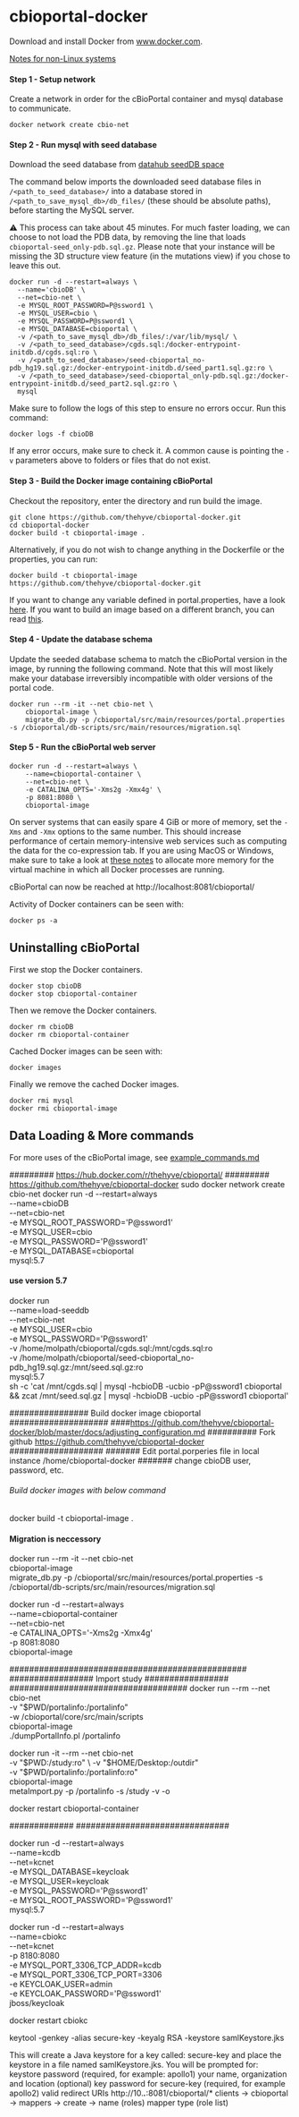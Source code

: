 # cbioportal-docker

Download and install Docker from www.docker.com.

[Notes for non-Linux systems](notes-for-non-linux.md)


#### Step 1 - Setup network
Create a network in order for the cBioPortal container and mysql database to communicate.
```
docker network create cbio-net
```

#### Step 2 - Run mysql with seed database
Download the seed database from [datahub seedDB space]( https://github.com/cBioPortal/datahub/blob/master/seedDB/README.md)

The command below imports the downloaded seed database files in
`/<path_to_seed_database>/` into a database stored in
`/<path_to_save_mysql_db>/db_files/` (these should be absolute
paths), before starting the MySQL server.

:warning: This process can take about 45 minutes. For much faster
loading, we can choose to not load the PDB data, by removing the
line that loads `cbioportal-seed_only-pdb.sql.gz`. Please note that
your instance will be missing the 3D structure view feature (in the
mutations view) if you chose to leave this out.

```
docker run -d --restart=always \
  --name='cbioDB' \
  --net=cbio-net \
  -e MYSQL_ROOT_PASSWORD=P@ssword1 \
  -e MYSQL_USER=cbio \
  -e MYSQL_PASSWORD=P@ssword1 \
  -e MYSQL_DATABASE=cbioportal \
  -v /<path_to_save_mysql_db>/db_files/:/var/lib/mysql/ \
  -v /<path_to_seed_database>/cgds.sql:/docker-entrypoint-initdb.d/cgds.sql:ro \
  -v /<path_to_seed_database>/seed-cbioportal_no-pdb_hg19.sql.gz:/docker-entrypoint-initdb.d/seed_part1.sql.gz:ro \
  -v /<path_to_seed_database>/seed-cbioportal_only-pdb.sql.gz:/docker-entrypoint-initdb.d/seed_part2.sql.gz:ro \
  mysql
```

Make sure to follow the logs of this step to ensure no errors occur. Run this command:
```
docker logs -f cbioDB
``` 
If any error occurs, make sure to check it. A common cause is pointing the `-v` parameters above to folders or files that do not exist.

#### Step 3 - Build the Docker image containing cBioPortal
Checkout the repository, enter the directory and run build the image.

```
git clone https://github.com/thehyve/cbioportal-docker.git
cd cbioportal-docker
docker build -t cbioportal-image .
```

Alternatively, if you do not wish to change anything in the Dockerfile or the properties, you can run:

```
docker build -t cbioportal-image https://github.com/thehyve/cbioportal-docker.git
```

If you want to change any variable defined in portal.properties,
have a look [here](adjusting_portal.properties_configuration.md).
If you want to build an image based on a different branch, you can
read [this](adjusting_Dockerfile_configuration.md).

#### Step 4 - Update the database schema
Update the seeded database schema to match the cBioPortal version
in the image, by running the following command. Note that this will
most likely make your database irreversibly incompatible with older
versions of the portal code.

```
docker run --rm -it --net cbio-net \
    cbioportal-image \
    migrate_db.py -p /cbioportal/src/main/resources/portal.properties -s /cbioportal/db-scripts/src/main/resources/migration.sql
```

#### Step 5 - Run the cBioPortal web server
```
docker run -d --restart=always \
    --name=cbioportal-container \
    --net=cbio-net \
    -e CATALINA_OPTS='-Xms2g -Xmx4g' \
    -p 8081:8080 \
    cbioportal-image
```

On server systems that can easily spare 4 GiB or more of memory,
set the `-Xms` and `-Xmx` options to the same number. This should
increase performance of certain memory-intensive web services such
as computing the data for the co-expression tab. If you are using
MacOS or Windows, make sure to take a look at [these
notes](notes-for-non-linux.md) to allocate more memory for the
virtual machine in which all Docker processes are running.

cBioPortal can now be reached at http://localhost:8081/cbioportal/

Activity of Docker containers can be seen with:
```
docker ps -a
```

## Uninstalling cBioPortal
First we stop the Docker containers.
```
docker stop cbioDB
docker stop cbioportal-container
```

Then we remove the Docker containers.
```
docker rm cbioDB
docker rm cbioportal-container
```

Cached Docker images can be seen with:
```
docker images
```

Finally we remove the cached Docker images.
```
docker rmi mysql
docker rmi cbioportal-image
```

## Data Loading & More commands

For more uses of the cBioPortal image, see [example_commands.md](example_commands.md)


######### https://hub.docker.com/r/thehyve/cbioportal/
######### https://github.com/thehyve/cbioportal-docker
sudo docker network create cbio-net
docker run -d --restart=always \
  --name=cbioDB \
  --net=cbio-net \
  -e MYSQL_ROOT_PASSWORD='P@ssword1' \
  -e MYSQL_USER=cbio \
  -e MYSQL_PASSWORD='P@ssword1' \
  -e MYSQL_DATABASE=cbioportal \
  mysql:5.7

#### use version 5.7

docker run \
  --name=load-seeddb \
  --net=cbio-net \
  -e MYSQL_USER=cbio \
  -e MYSQL_PASSWORD='P@ssword1' \
  -v /home/molpath/cbioportal/cgds.sql:/mnt/cgds.sql:ro \
  -v /home/molpath/cbioportal/seed-cbioportal_no-pdb_hg19.sql.gz:/mnt/seed.sql.gz:ro \
  mysql:5.7 \
  sh -c 'cat /mnt/cgds.sql | mysql -hcbioDB -ucbio -pP@ssword1 cbioportal \
      && zcat /mnt/seed.sql.gz |  mysql -hcbioDB -ucbio -pP@ssword1 cbioportal'

################ Build docker image cbioportal ####################
####https://github.com/thehyve/cbioportal-docker/blob/master/docs/adjusting_configuration.md
########## Fork github https://github.com/thehyve/cbioportal-docker ###################
####### Edit portal.porperies file in local instance /home/cbioportal-docker
####### change cbioDB user, password, etc.
###### Build docker images with below command

docker build -t cbioportal-image .

#### Migration is neccessory
docker run --rm -it --net cbio-net \
    cbioportal-image \
    migrate_db.py -p /cbioportal/src/main/resources/portal.properties -s /cbioportal/db-scripts/src/main/resources/migration.sql


docker run -d --restart=always \
    --name=cbioportal-container \
    --net=cbio-net \
    -e CATALINA_OPTS='-Xms2g -Xmx4g' \
    -p 8081:8080 \
    cbioportal-image

################################################
################# Import study #################
####################################
docker run --rm --net cbio-net \
    -v "$PWD/portalinfo:/portalinfo" \
    -w /cbioportal/core/src/main/scripts \
    cbioportal-image \
    ./dumpPortalInfo.pl /portalinfo


docker run -it --rm --net cbio-net \
    -v "$PWD:/study:ro" \
    -v "$HOME/Desktop:/outdir" \
    -v "$PWD/portalinfo:/portalinfo:ro" \
    cbioportal-image \
    metaImport.py -p /portalinfo -s /study -v -o

docker restart cbioportal-container

############# ###############################


docker run -d --restart=always \
    --name=kcdb \
    --net=kcnet \
    -e MYSQL_DATABASE=keycloak \
    -e MYSQL_USER=keycloak \
    -e MYSQL_PASSWORD='P@ssword1' \
    -e MYSQL_ROOT_PASSWORD='P@ssword1' \
    mysql:5.7

docker run -d --restart=always \
    --name=cbiokc \
    --net=kcnet \
    -p 8180:8080 \
    -e MYSQL_PORT_3306_TCP_ADDR=kcdb \
    -e MYSQL_PORT_3306_TCP_PORT=3306 \
    -e KEYCLOAK_USER=admin \
    -e KEYCLOAK_PASSWORD='P@ssword1' \
    jboss/keycloak

docker restart cbiokc


keytool -genkey -alias secure-key -keyalg RSA -keystore samlKeystore.jks

This will create a Java keystore for a key called: secure-key and place the keystore in a file named samlKeystore.jks. You will be prompted for:
keystore password (required, for example: apollo1)
your name, organization and location (optional)
key password for secure-key (required, for example apollo2)
valid redirect URIs http://10.***.***:8081/cbioportal/*
clients → cbioportal → mappers → create → name (roles) mapper type (role list)

